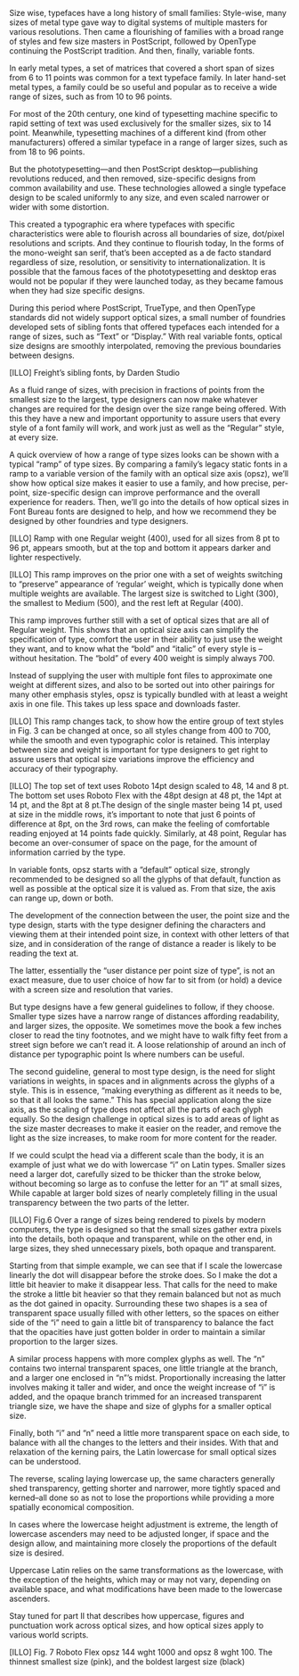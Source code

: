 
Size wise, typefaces have a long history of small families: Style-wise, many sizes of metal type gave way to digital systems of multiple masters for various resolutions. Then came a flourishing of families with a broad range of styles and few size masters in PostScript, followed by OpenType continuing the PostScript tradition. And then, finally, variable fonts.

In early metal types, a set of matrices that covered a short span of sizes from 6 to 11 points was common for a text typeface family. In later hand-set metal types, a family could be so useful and popular as to receive a wide range of sizes, such as from 10 to 96 points.

For most of the 20th century, one kind of typesetting machine specific to rapid setting of text was used exclusively for the smaller sizes, six to 14 point. Meanwhile, typesetting machines of a different kind (from other manufacturers) offered a similar typeface in a range of larger sizes, such as from 18 to 96 points.

But the phototypesetting—and then PostScript desktop—publishing revolutions reduced, and then removed, size-specific designs from common availability and use. These technologies allowed a single typeface design to be scaled uniformly to any size, and even scaled narrower or wider with some distortion.

This created a typographic era where typefaces with specific characteristics were able to flourish across all boundaries of size, dot/pixel resolutions and scripts. And they continue to flourish today, In the forms of the mono-weight san serif, that’s been accepted as a de facto standard regardless of size, resolution, or sensitivity to internationalization. It is possible that the famous faces of the phototypesetting and desktop eras would not be popular if they were launched today, as they became famous when they had size specific designs.

During this period where PostScript, TrueType, and then OpenType standards did not widely support optical sizes, a small number of foundries developed sets of sibling fonts that offered typefaces each intended for a range of sizes, such as “Text” or “Display.” With real variable fonts, optical size designs are smoothly interpolated, removing the previous boundaries between designs.

[ILLO]
Freight’s sibling fonts, by Darden Studio

As a fluid range of sizes, with precision in fractions of points from the smallest size to the largest, type designers can now make whatever changes are required for the design over the size range being offered. With this they have a new and important opportunity to assure users that every style of a font family will work, and work just as well as the “Regular” style, at every size.

A quick overview of how a range of type sizes looks can be shown with a typical “ramp” of type sizes. By comparing a family’s legacy static fonts in a ramp to a variable version of the family with an optical size axis (opsz), we’ll show how optical size makes it easier to use a family, and how precise, per-point, size-specific design can improve performance and the overall experience for readers. Then, we’ll go into the details of how optical sizes in Font Bureau  fonts are designed to help, and how we recommend they be designed by other foundries and type designers.

[ILLO]
Ramp with one Regular weight (400), used for all sizes from 8 pt to 96 pt, appears smooth, but at the top and bottom it appears darker and lighter respectively.

[ILLO]
This ramp improves on the prior one with a set of weights switching to “preserve” appearance of ‘regular’ weight, which is typically done when multiple weights are available. The largest size is switched to Light (300), the smallest to Medium (500), and the rest left at Regular (400).

This ramp improves further still with a set of optical sizes that are all of Regular weight. This shows that an optical size axis can simplify the specification of type, comfort the user in their ability to just use the weight they want, and to know what the “bold” and “italic” of every style is – without hesitation. The “bold” of every 400 weight is simply always 700.

Instead of supplying the user with multiple font files to approximate one weight at different sizes, and also to be sorted out into other pairings for many other emphasis styles, opsz is typically bundled with at least a weight axis in one file. This takes up less space and downloads faster.

[ILLO]
This ramp changes tack, to show how the entire group of text styles in Fig. 3 can be changed at once, so all styles change from 400 to 700, while the smooth and even typographic color is retained. This interplay between size and weight is important for type designers to get right to assure users that optical size variations improve the efficiency and accuracy of their typography.

[ILLO]
The top set of text uses Roboto 14pt design scaled to 48, 14 and 8 pt. The bottom set uses Roboto Flex with the 48pt design at 48 pt, the 14pt at 14 pt, and the 8pt at 8 pt.The design of the single master being 14 pt, used at size in the middle rows, it’s important to note that just 6 points of difference at 8pt, on the 3rd rows, can make the feeling of comfortable reading enjoyed at 14 points fade quickly. Similarly, at 48 point, Regular has become an over-consumer of space on the page, for the amount of information carried by the type.

In variable fonts, opsz starts with a “default” optical size, strongly recommended to be designed so all the glyphs of that default, function as well as possible at the optical size it is valued as. From that size, the axis can range up, down or both.

The development of the connection between the user, the point size and the type design, starts with the type designer defining the characters and viewing them at their intended point size, in context with other letters of that size, and in consideration of the range of distance a reader is likely to be reading the text at.

The latter, essentially the “user distance per point size of type”, is not an exact measure, due to user choice of how far to sit from (or hold) a device with a screen size and resolution that varies.

But type designs have a few general guidelines to follow, if they choose. Smaller type sizes have a narrow range of distances affording readability, and larger sizes, the opposite. We sometimes move the book a few inches closer to read the tiny footnotes, and we might have to walk fifty feet from a street sign before we can’t read it. A loose relationship of around an inch of distance per typographic point Is where numbers can be useful.

The second guideline, general to most type design, is the need for slight variations in weights, in spaces and in alignments across the glyphs of a style. This is in essence, “making everything as different as it needs to be, so that it all looks the same.” This has special application along the size axis, as the scaling of type does not affect all the parts of each glyph equally. So the design challenge in optical sizes is to add areas of light as the size master decreases to make it easier on the reader, and remove the light as the size increases, to make room for more content for the reader.

If we could sculpt the head via a different scale than the body, it is an example of just what we do with lowercase “i” on Latin types. Smaller sizes need a larger dot, carefully sized to be thicker than the stroke below, without becoming so large as to confuse the letter for an “l” at small  sizes, While capable at larger bold sizes of nearly completely filling in the usual transparency between the two parts of the letter.


[ILLO]
Fig.6
Over a range of sizes being rendered to pixels by modern computers, the type is designed so that the small sizes gather extra pixels into the details, both opaque and transparent, while on the other end, in large sizes, they shed unnecessary pixels, both opaque and transparent.

Starting from that simple example, we can see that if I scale the lowercase linearly the dot will disappear before the stroke does. So I make the dot a little bit heavier to make it disappear less. That calls for the need to make the stroke a little bit heavier so that they remain balanced but not as much as the dot gained in opacity. Surrounding these two shapes is a sea of transparent space usually filled with other letters, so the spaces on either side of the “i” need to gain a little bit of transparency to balance the fact that the opacities have just gotten bolder in order to maintain a similar proportion to the larger sizes.

A similar process happens with more complex glyphs as well. The “n” contains two internal transparent spaces, one little triangle at the branch, and a larger one enclosed in “n”’s midst. Proportionally increasing the latter involves making it taller and wider, and once the weight increase of “i” is added, and the opaque branch trimmed for an increased transparent triangle size, we have the shape and size of glyphs for a smaller optical size.

Finally, both “i” and “n” need a little more transparent space on each side, to balance with all the changes to the letters and their insides. With that and relaxation of the kerning pairs, the Latin lowercase for small optical sizes can be understood.

The reverse, scaling laying lowercase up, the same characters generally shed transparency, getting shorter and narrower, more tightly spaced and kerned–all done so as not to lose the proportions while providing a more spatially economical composition.

In cases where the lowercase height adjustment is extreme, the length of lowercase ascenders may need to be adjusted longer, if space and the design allow, and maintaining more closely the proportions of the default size is desired.

Uppercase Latin relies on the same transformations as the lowercase, with the exception of the heights, which may or may not vary, depending on available space, and what modifications have been made to the lowercase ascenders.

Stay tuned for part II that describes how uppercase, figures and punctuation work across optical sizes, and how optical sizes apply to various world scripts.

[ILLO]
Fig. 7 Roboto Flex opsz 144 wght 1000 and opsz 8 wght 100. The thinnest smallest size (pink), and the boldest largest size (black)

